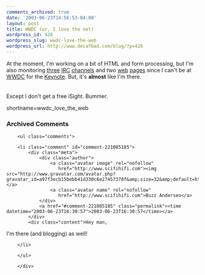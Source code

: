 ```yaml
---
comments_archived: true
date: '2003-06-23T14:56:53-04:00'
layout: post
title: WWDC (or, I love the net)
wordpress_id: 428
wordpress_slug: wwdc-love-the-web
wordpress_url: http://www.decafbad.com/blog/?p=428
---
```

At the moment, I'm working on a bit of HTML and form processing, but
I'm also monitoring <a href="irc://irc.freenode.net/wwdc">three</a> <a href="irc://irc.macnn.com/macnn">IRC</a> <a href="irc://irc.freenode.net/macdev">channels</a> and two <a href="http://www.db79.com/wwdc2003/" target="_top">web</a> <a href="http://wwdc.macnn.com/" target="_top">pages</a> since I can't be 
at <a href="http://developer.apple.com/wwdc/" target="_top">WWDC</a> for the <a href="http://www.apple.com/quicktime/qtv/mwsf03/" target="_top">Keynote</a>.  But, it's <strong>almost</strong> like I'm there.  
<br /><br />
Except I don't get a free iSight.  Bummer.
<!--more-->
shortname=wwdc_love_the_web

<div id="comments" class="comments archived-comments">
            <h3>Archived Comments</h3>
            
        <ul class="comments">
            
        <li class="comment" id="comment-221085185">
            <div class="meta">
                <div class="author">
                    <a class="avatar image" rel="nofollow" 
                       href="http://www.scifihifi.com"><img src="http://www.gravatar.com/avatar.php?gravatar_id=a97f3ecb15bebb41d330c6e27457378f&amp;size=32&amp;default=http://mediacdn.disqus.com/1320279820/images/noavatar32.png"/></a>
                    <a class="avatar name" rel="nofollow" 
                       href="http://www.scifihifi.com">Buzz Andersen</a>
                </div>
                <a href="#comment-221085185" class="permalink"><time datetime="2003-06-23T16:30:57">2003-06-23T16:30:57</time></a>
            </div>
            <div class="content">Hey man,
I'm there (and blogging) as well!</div>
            
        </li>
    
        </ul>
    
        </div>
    